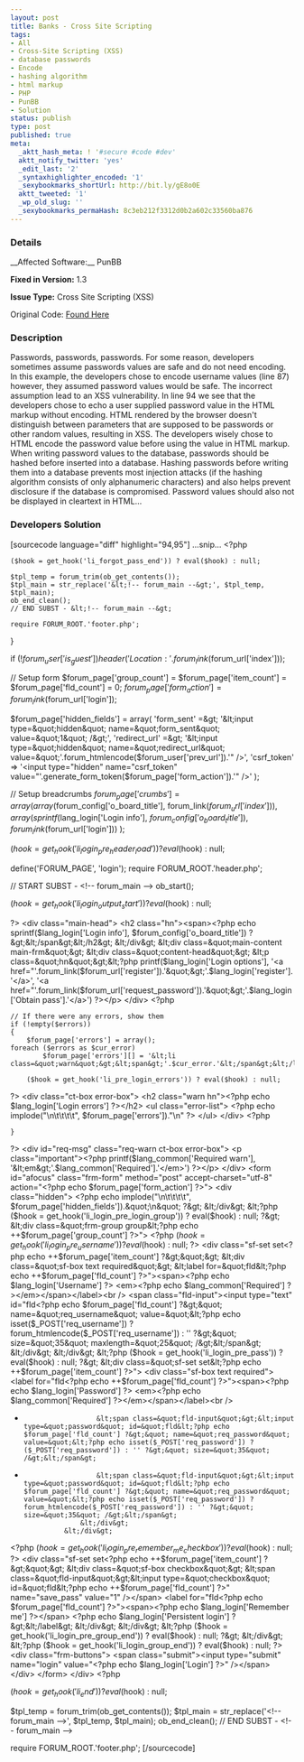 ```yaml
---
layout: post
title: Banks - Cross Site Scripting
tags:
- All
- Cross-Site Scripting (XSS)
- database passwords
- Encode
- hashing algorithm
- html markup
- PHP
- PunBB
- Solution
status: publish
type: post
published: true
meta:
  _aktt_hash_meta: ! '#secure #code #dev'
  aktt_notify_twitter: 'yes'
  _edit_last: '2'
  _syntaxhighlighter_encoded: '1'
  _sexybookmarks_shortUrl: http://bit.ly/gE8o0E
  aktt_tweeted: '1'
  _wp_old_slug: ''
  _sexybookmarks_permaHash: 8c3eb212f3312d0b2a602c33560ba876
---
```

<h3>Details</h3>
__Affected Software:__ PunBB

__Fixed in Version:__  1.3

__Issue Type:__ Cross Site Scripting (XSS)

Original Code: <a title="Banks" href="http://spotthevuln.com/2011/01/banks/" target="_blank">Found    Here</a>
<h3>Description</h3>
Passwords, passwords, passwords.  For some reason, developers sometimes assume passwords values are safe and do not need encoding.  In this example, the developers chose to encode username values (line 87) however, they assumed password values would be safe.  The incorrect assumption lead to an XSS vulnerability.  In line 94 we see that the developers chose to echo a user supplied password value in the HTML markup without encoding.  HTML rendered by the browser doesn't distinguish between parameters that are supposed to be passwords or other random values, resulting in XSS.  The developers wisely chose to HTML encode the password value before using the value in HTML markup.   When writing password values to the database, passwords should be hashed before inserted into a database.  Hashing passwords before writing them into a database prevents most injection attacks (if the hashing algorithm consists of only alphanumeric characters) and also helps prevent disclosure if the database is compromised.  Password values should also not be displayed in cleartext in HTML… 

<h3>Developers Solution</h3>
[sourcecode language="diff" highlight="94,95"]
...snip...
&lt;?php

	($hook = get_hook('li_forgot_pass_end')) ? eval($hook) : null;

	$tpl_temp = forum_trim(ob_get_contents());
	$tpl_main = str_replace('&lt;!-- forum_main --&gt;', $tpl_temp, $tpl_main);
	ob_end_clean();
	// END SUBST - &lt;!-- forum_main --&gt;

	require FORUM_ROOT.'footer.php';
}

if (!$forum_user['is_guest'])
	header('Location: '.forum_link($forum_url['index']));

// Setup form
$forum_page['group_count'] = $forum_page['item_count'] = $forum_page['fld_count'] = 0;
$forum_page['form_action'] = forum_link($forum_url['login']);

$forum_page['hidden_fields'] = array(
	'form_sent'		=&gt; '&lt;input type=&quot;hidden&quot; name=&quot;form_sent&quot; value=&quot;1&quot; /&gt;',
	'redirect_url'	=&gt; '&lt;input type=&quot;hidden&quot; name=&quot;redirect_url&quot; value=&quot;'.forum_htmlencode($forum_user['prev_url']).'&quot; /&gt;',
	'csrf_token'	=&gt; '&lt;input type=&quot;hidden&quot; name=&quot;csrf_token&quot; value=&quot;'.generate_form_token($forum_page['form_action']).'&quot; /&gt;'
);

// Setup breadcrumbs
$forum_page['crumbs'] = array(
	array($forum_config['o_board_title'], forum_link($forum_url['index'])),
	array(sprintf($lang_login['Login info'], $forum_config['o_board_title']), forum_link($forum_url['login']))
);

($hook = get_hook('li_login_pre_header_load')) ? eval($hook) : null;

define('FORUM_PAGE', 'login');
require FORUM_ROOT.'header.php';

// START SUBST - &lt;!-- forum_main --&gt;
ob_start();

($hook = get_hook('li_login_output_start')) ? eval($hook) : null;

?&gt;
	&lt;div class=&quot;main-head&quot;&gt;
		&lt;h2 class=&quot;hn&quot;&gt;&lt;span&gt;&lt;?php echo sprintf($lang_login['Login info'], $forum_config['o_board_title']) ?&gt;&lt;/span&gt;&lt;/h2&gt;
	&lt;/div&gt;
	&lt;div class=&quot;main-content main-frm&quot;&gt;
		&lt;div class=&quot;content-head&quot;&gt;
			&lt;p class=&quot;hn&quot;&gt;&lt;?php printf($lang_login['Login options'], '&lt;a href=&quot;'.forum_link($forum_url['register']).'&quot;&gt;'.$lang_login['register'].'&lt;/a&gt;', '&lt;a href=&quot;'.forum_link($forum_url['request_password']).'&quot;&gt;'.$lang_login['Obtain pass'].'&lt;/a&gt;') ?&gt;&lt;/p&gt;
		&lt;/div&gt;
&lt;?php

	// If there were any errors, show them
	if (!empty($errors))
	{
		$forum_page['errors'] = array();
	foreach ($errors as $cur_error)
			$forum_page['errors'][] = '&lt;li class=&quot;warn&quot;&gt;&lt;span&gt;'.$cur_error.'&lt;/span&gt;&lt;/li&gt;';

		($hook = get_hook('li_pre_login_errors')) ? eval($hook) : null;

?&gt;
		&lt;div class=&quot;ct-box error-box&quot;&gt;
			&lt;h2 class=&quot;warn hn&quot;&gt;&lt;?php echo $lang_login['Login errors'] ?&gt;&lt;/h2&gt;
			&lt;ul class=&quot;error-list&quot;&gt;
				&lt;?php echo implode(&quot;\n\t\t\t\t&quot;, $forum_page['errors']).&quot;\n&quot; ?&gt;
			&lt;/ul&gt;
		&lt;/div&gt;
&lt;?php

	}

?&gt;
		&lt;div id=&quot;req-msg&quot; class=&quot;req-warn ct-box error-box&quot;&gt;
			&lt;p class=&quot;important&quot;&gt;&lt;?php printf($lang_common['Required warn'], '&lt;em&gt;'.$lang_common['Required'].'&lt;/em&gt;') ?&gt;&lt;/p&gt;
		&lt;/div&gt;
		&lt;form id=&quot;afocus&quot; class=&quot;frm-form&quot; method=&quot;post&quot; accept-charset=&quot;utf-8&quot; action=&quot;&lt;?php echo $forum_page['form_action'] ?&gt;&quot;&gt;
			&lt;div class=&quot;hidden&quot;&gt;
				&lt;?php echo implode(&quot;\n\t\t\t\t&quot;, $forum_page['hidden_fields']).&quot;\n&quot; ?&gt;
			&lt;/div&gt;
&lt;?php ($hook = get_hook('li_login_pre_login_group')) ? eval($hook) : null; ?&gt;
			&lt;div class=&quot;frm-group group&lt;?php echo ++$forum_page['group_count'] ?&gt;&quot;&gt;
&lt;?php ($hook = get_hook('li_login_pre_username')) ? eval($hook) : null; ?&gt;
				&lt;div class=&quot;sf-set set&lt;?php echo ++$forum_page['item_count'] ?&gt;&quot;&gt;
					&lt;div class=&quot;sf-box text required&quot;&gt;
						&lt;label for=&quot;fld&lt;?php echo ++$forum_page['fld_count'] ?&gt;&quot;&gt;&lt;span&gt;&lt;?php echo $lang_login['Username'] ?&gt; &lt;em&gt;&lt;?php echo $lang_common['Required'] ?&gt;&lt;/em&gt;&lt;/span&gt;&lt;/label&gt;&lt;br /&gt;
						&lt;span class=&quot;fld-input&quot;&gt;&lt;input type=&quot;text&quot; id=&quot;fld&lt;?php echo $forum_page['fld_count'] ?&gt;&quot; name=&quot;req_username&quot; value=&quot;&lt;?php echo isset($_POST['req_username']) ? forum_htmlencode($_POST['req_username']) : '' ?&gt;&quot; size=&quot;35&quot; maxlength=&quot;25&quot; /&gt;&lt;/span&gt;
					&lt;/div&gt;
				&lt;/div&gt;
&lt;?php ($hook = get_hook('li_login_pre_pass')) ? eval($hook) : null; ?&gt;
				&lt;div class=&quot;sf-set set&lt;?php echo ++$forum_page['item_count'] ?&gt;&quot;&gt;
					&lt;div class=&quot;sf-box text required&quot;&gt;
						&lt;label for=&quot;fld&lt;?php echo ++$forum_page['fld_count'] ?&gt;&quot;&gt;&lt;span&gt;&lt;?php echo $lang_login['Password'] ?&gt; &lt;em&gt;&lt;?php echo $lang_common['Required'] ?&gt;&lt;/em&gt;&lt;/span&gt;&lt;/label&gt;&lt;br /&gt;
-						&lt;span class=&quot;fld-input&quot;&gt;&lt;input type=&quot;password&quot; id=&quot;fld&lt;?php echo $forum_page['fld_count'] ?&gt;&quot; name=&quot;req_password&quot; value=&quot;&lt;?php echo isset($_POST['req_password']) ? ($_POST['req_password']) : '' ?&gt;&quot; size=&quot;35&quot; /&gt;&lt;/span&gt;
+						&lt;span class=&quot;fld-input&quot;&gt;&lt;input type=&quot;password&quot; id=&quot;fld&lt;?php echo $forum_page['fld_count'] ?&gt;&quot; name=&quot;req_password&quot; value=&quot;&lt;?php echo isset($_POST['req_password']) ? forum_htmlencode($_POST['req_password']) : '' ?&gt;&quot; size=&quot;35&quot; /&gt;&lt;/span&gt;
					&lt;/div&gt;
				&lt;/div&gt;
&lt;?php ($hook = get_hook('li_login_pre_remember_me_checkbox')) ? eval($hook) : null; ?&gt;
				&lt;div class=&quot;sf-set set&lt;?php echo ++$forum_page['item_count'] ?&gt;&quot;&gt;
					&lt;div class=&quot;sf-box checkbox&quot;&gt;
						&lt;span class=&quot;fld-input&quot;&gt;&lt;input type=&quot;checkbox&quot; id=&quot;fld&lt;?php echo ++$forum_page['fld_count'] ?&gt;&quot; name=&quot;save_pass&quot; value=&quot;1&quot; /&gt;&lt;/span&gt;
						&lt;label for=&quot;fld&lt;?php echo $forum_page['fld_count'] ?&gt;&quot;&gt;&lt;span&gt;&lt;?php echo $lang_login['Remember me'] ?&gt;&lt;/span&gt; &lt;?php echo $lang_login['Persistent login'] ?&gt;&lt;/label&gt;
					&lt;/div&gt;
				&lt;/div&gt;
&lt;?php ($hook = get_hook('li_login_pre_group_end')) ? eval($hook) : null; ?&gt;
			&lt;/div&gt;
&lt;?php ($hook = get_hook('li_login_group_end')) ? eval($hook) : null; ?&gt;
			&lt;div class=&quot;frm-buttons&quot;&gt;
				&lt;span class=&quot;submit&quot;&gt;&lt;input type=&quot;submit&quot; name=&quot;login&quot; value=&quot;&lt;?php echo $lang_login['Login'] ?&gt;&quot; /&gt;&lt;/span&gt;
			&lt;/div&gt;
		&lt;/form&gt;
	&lt;/div&gt;
&lt;?php

($hook = get_hook('li_end')) ? eval($hook) : null;

$tpl_temp = forum_trim(ob_get_contents());
$tpl_main = str_replace('&lt;!-- forum_main --&gt;', $tpl_temp, $tpl_main);
ob_end_clean();
// END SUBST - &lt;!-- forum_main --&gt;

require FORUM_ROOT.'footer.php';
[/sourcecode] 
